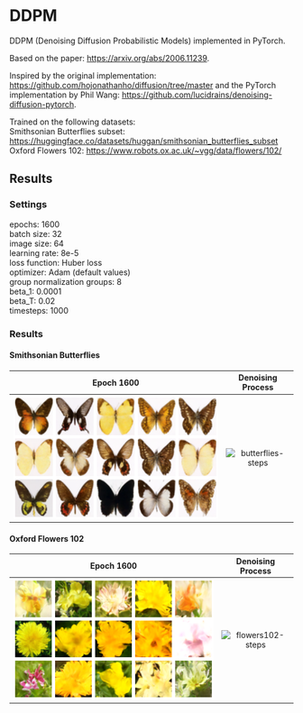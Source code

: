 # DDPM
DDPM (Denoising Diffusion Probabilistic Models) implemented in PyTorch.

Based on the paper: https://arxiv.org/abs/2006.11239.

Inspired by the original implementation: https://github.com/hojonathanho/diffusion/tree/master and the PyTorch implementation by Phil Wang: https://github.com/lucidrains/denoising-diffusion-pytorch.

Trained on the following datasets:  
Smithsonian Butterflies subset: https://huggingface.co/datasets/huggan/smithsonian_butterflies_subset  
Oxford Flowers 102: https://www.robots.ox.ac.uk/~vgg/data/flowers/102/

## Results
### Settings
epochs: 1600  
batch size: 32  
image size: 64  
learning rate: 8e-5  
loss function: Huber loss  
optimizer: Adam (default values)  
group normalization groups: 8  
beta_1: 0.0001  
beta_T: 0.02  
timesteps: 1000  

### Results
#### Smithsonian Butterflies  
Epoch 1600             |  Denoising Process
:-------------------------:|:-------------------------:
![butterflies](./butterflies.png)  |  ![butterflies-steps](butterflies.gif)

#### Oxford Flowers 102  
Epoch 1600             |  Denoising Process
:-------------------------:|:-------------------------:
![flowers102](./flowers102.png)  |  ![flowers102-steps](flowers102.gif)
